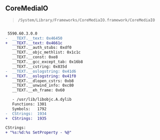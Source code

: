 ## CoreMediaIO

> `/System/Library/Frameworks/CoreMediaIO.framework/CoreMediaIO`

```diff

 5590.60.3.0.0
-  __TEXT.__text: 0x46450
+  __TEXT.__text: 0x4661c
   __TEXT.__auth_stubs: 0xdf0
   __TEXT.__objc_methlist: 0x1c1c
   __TEXT.__const: 0xe8
   __TEXT.__gcc_except_tab: 0x16b8
   __TEXT.__cstring: 0x835d
-  __TEXT.__oslogstring: 0x41d6
+  __TEXT.__oslogstring: 0x41f0
   __TEXT.__dlopen_cstrs: 0xb8
   __TEXT.__unwind_info: 0xc80
   __TEXT.__eh_frame: 0x60

   - /usr/lib/libobjc.A.dylib
   Functions: 1301
   Symbols:   1792
-  CStrings:  1934
+  CStrings:  1935
 
CStrings:
+ "%s:%d:%s SetProperty - %@"

```
